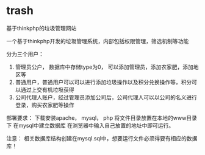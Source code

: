 # trash
基于thinkphp的垃圾管理网站

一个基于thinkphp开发的垃圾管理系统，内部包括权限管理，筛选机制等功能

分为三个用户： 
1. 管理员公户， 数据库中存储type为0， 可以添加管理员，添加农家肥，添加地区等
2. 普通用户，普通用户可以可以进行添加垃圾操作以及积分兑换操作等，积分可以通过上交有机垃圾获得
3. 公司代理人账户，经过管理员添加公司后，公司代理人可以以公司的名义进行登录，购买农家肥等操作

部署要求：
下载安装apache， mysql， php
将文件目录放置在本地的www目录下
在mysql中建立数据库
在浏览器中输入自己放置的地址中即可运行。


注意：
相关数据库结构创建在mysql.sql中，想要运行文件必须得要有相应的数据库！
